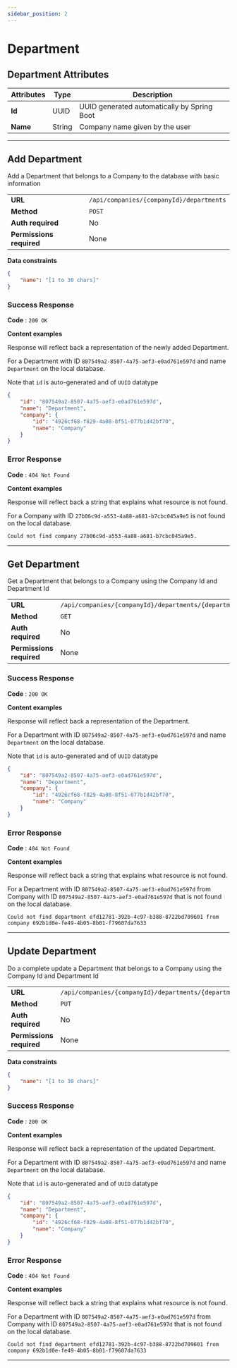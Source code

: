 ```yaml
---
sidebar_position: 2 
---
```


#  Department
## Department Attributes
| Attributes | Type   | Description                                 |
| ---------- | ------ | ------------------------------------------- |
| **Id**     | UUID   | UUID generated automatically by Spring Boot |
| **Name**   | String | Company name given by the user              |

--- 

## Add Department 
Add a Department that belongs to a Company to the database with basic information 

|                          |                                          |
| ------------------------ | ---------------------------------------- |
| **URL**                  | `/api/companies/{companyId}/departments` |
| **Method**               | `POST`                                   |
| **Auth required**        | No                                       |
| **Permissions required** | None                                     |

**Data constraints**

```json
{
    "name": "[1 to 30 chars]"
}
```

### Success Response

**Code** : `200 OK`

**Content examples**

Response will reflect back a representation of the newly added Department.

For a Department with ID `807549a2-8507-4a75-aef3-e0ad761e597d` and name `Department` on the local database.

Note that `id` is auto-generated and of `UUID` datatype


```json
{
    "id": "807549a2-8507-4a75-aef3-e0ad761e597d",
    "name": "Department",    
    "company": {
        "id": "4926cf68-f829-4a08-8f51-077b1d42bf70",
        "name": "Company"
    }   
}
```

### Error Response 

**Code** : `404 Not Found`

**Content examples**

Response will reflect back a string that explains what resource is not found.

For a Company with ID `27b06c9d-a553-4a88-a681-b7cbc045a9e5` is not found on the local database.

```
Could not find company 27b06c9d-a553-4a88-a681-b7cbc045a9e5.
```

---

## Get Department 
Get a Department that belongs to a Company using the Company Id and Department Id

|                          |                                                         |
| ------------------------ | ------------------------------------------------------- |
| **URL**                  | `/api/companies/{companyId}/departments/{departmentId}` |
| **Method**               | `GET`                                                  |
| **Auth required**        | No                                                      |
| **Permissions required** | None                                                    |

### Success Response

**Code** : `200 OK`

**Content examples**

Response will reflect back a representation of the Department.

For a Department with ID `807549a2-8507-4a75-aef3-e0ad761e597d` and name `Department` on the local database.

Note that `id` is auto-generated and of `UUID` datatype


```json
{
    "id": "807549a2-8507-4a75-aef3-e0ad761e597d",
    "name": "Department",    
    "company": {
        "id": "4926cf68-f829-4a08-8f51-077b1d42bf70",
        "name": "Company"
    }   
}
```

### Error Response 

**Code** : `404 Not Found`

**Content examples**

Response will reflect back a string that explains what resource is not found.

For a Department with ID `807549a2-8507-4a75-aef3-e0ad761e597d` from Company with ID `807549a2-8507-4a75-aef3-e0ad761e597d` that is not found on the local database.

```
Could not find department efd12781-392b-4c97-b388-8722bd709601 from company 692b1d0e-fe49-4b05-8b01-f79607da7633
```

---

## Update Department 
Do a complete update a Department that belongs to a Company using the Company Id and Department Id

|                          |                                                         |
| ------------------------ | ------------------------------------------------------- |
| **URL**                  | `/api/companies/{companyId}/departments/{departmentId}` |
| **Method**               | `PUT`                                                  |
| **Auth required**        | No                                                      |
| **Permissions required** | None                                                    |

**Data constraints**

```json
{
    "name": "[1 to 30 chars]"
}
```

### Success Response

**Code** : `200 OK`

**Content examples**

Response will reflect back a representation of the updated Department.

For a Department with ID `807549a2-8507-4a75-aef3-e0ad761e597d` and name `Department` on the local database.

Note that `id` is auto-generated and of `UUID` datatype


```json
{
    "id": "807549a2-8507-4a75-aef3-e0ad761e597d",
    "name": "Department",    
    "company": {
        "id": "4926cf68-f829-4a08-8f51-077b1d42bf70",
        "name": "Company"
    }   
}
```

### Error Response 

**Code** : `404 Not Found`

**Content examples**

Response will reflect back a string that explains what resource is not found.

For a Department with ID `807549a2-8507-4a75-aef3-e0ad761e597d` from Company with ID `807549a2-8507-4a75-aef3-e0ad761e597d` that is not found on the local database.

```
Could not find department efd12781-392b-4c97-b388-8722bd709601 from company 692b1d0e-fe49-4b05-8b01-f79607da7633
```

---